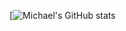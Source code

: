 [![Michael's GitHub stats](https://github-readme-stats123-two.vercel.app/api?username=m1chiguni386)
